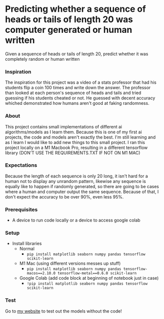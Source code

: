 # Predicting whether a sequence of heads or tails of length 20 was computer generated or human written
Given a sequence of heads or tails of length 20, predict whether it was completely random or human written
### Inspiration
The inspiration for this project was a video of a stats professor that had his students flip a coin 100 times and write down the answer. The professor than looked at each person's sequence of heads and tails and tried guessing if his students cheated or not. He guessed with decent accuracy whiched demonstrated how humans aren't good at faking randomness.
### About
This project contains small implementations of different ai algorithms/models as I learn them. Because this is one of my first ai projects, the code and models aren't exactly the best. I'm still learning and as I learn I would like to add new things to this small project. I ran this project locally on a M1 Macbook Pro, resulting in a different tensorflow library (DON'T USE THE REQUIREMENTS.TXT IF NOT ON M1 MAC)
### Expectations
Because the length of each sequence is only 20 long, it isn't hard for a human not to display any unrandom pattern, likewise any sequence is equally like to happen if randomly generated, so there are going to be cases where a human and computer output the same sequence. Because of that, I don't expect the accuracy to be over 90%, even less 95%.
### Prerequisites
- A device to run code locally or a device to access google colab
### Setup
- Install libraries
    - Normal
        - `pip install matplotlib seaborn numpy pandas tensorflow scikit-learn`
    - M1 Mac (using different versions messes up stuff)
        - `pip install matplotlib seaborn numpy pandas tensorflow-macos==2.10.0 tensorflow-metal==0.6.0 scikit-learn`
    - Google Colab (add code block at beginning of notebook just in case)
        - `!pip install matplotlib seaborn numpy pandas tensorflow scikit-learn`
### Test
Go to [my website](https://jaydenclim.herokuapp.com/) to test out the models without the code!